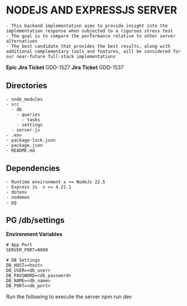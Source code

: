 # NODEJS AND EXPRESSJS SERVER

    - This backend implementation aims to provide insight into the implementation response when subjected to a rigorous stress test
    - The goal is to compare the performance relative to other server alternatives
    - The best candidate that provides the best results, along with additional complementary tools and features, will be considered for our near-future full-stack implementations

**Epic Jira Ticket** GDD-1527
**Jira Ticket** GDD-1537

## Directories

    - node_modules
    - src
      - db
        - queries
          - tasks
        - settings
      - server.js
    - .env
    - package-lock.json
    - package.json
    - README.md

## Dependencies

    - Runtime environment x >= NodeJs 22.5
    - Express Js  x >= 4.21.1
    - dotenv
    - nodemon
    - pg

## PG /db/settings

**Environment Variables**

    # App Port
    SERVER_PORT=8000

    # DB Settings
    DB_HOST=<host>
    DB_USER=<db_user>
    DB_PASSWORD=<db_password>
    DB_NAME=<db_name>
    DB_PORT=<db_port>

Run the following to execute the server
npm run dev
